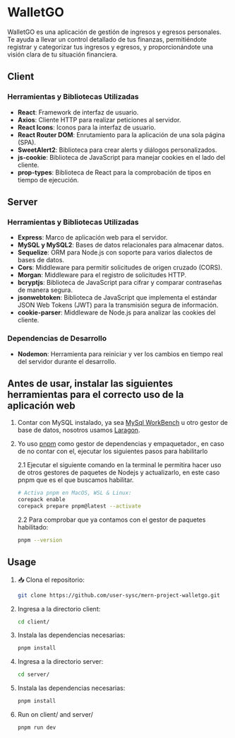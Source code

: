# WalletGO

WalletGO es una aplicación de gestión de ingresos y egresos personales. Te ayuda a llevar un control detallado de tus finanzas, permitiéndote registrar y categorizar tus ingresos y egresos, y proporcionándote una visión clara de tu situación financiera.

## Client

### Herramientas y Bibliotecas Utilizadas

- **React**: Framework de interfaz de usuario.
- **Axios**: Cliente HTTP para realizar peticiones al servidor.
- **React Icons**: Iconos para la interfaz de usuario.
- **React Router DOM**: Enrutamiento para la aplicación de una sola página (SPA).
- **SweetAlert2**: Biblioteca para crear alerts y diálogos personalizados.
- **js-cookie**: Biblioteca de JavaScript para manejar cookies en el lado del cliente.
- **prop-types**: Biblioteca de React para la comprobación de tipos en tiempo de ejecución.

## Server

### Herramientas y Bibliotecas Utilizadas

- **Express**: Marco de aplicación web para el servidor.
- **MySQL y MySQL2**: Bases de datos relacionales para almacenar datos.
- **Sequelize**: ORM para Node.js con soporte para varios dialectos de bases de datos.
- **Cors**: Middleware para permitir solicitudes de origen cruzado (CORS).
- **Morgan**: Middleware para el registro de solicitudes HTTP.
- **bcryptjs**: Biblioteca de JavaScript para cifrar y comparar contraseñas de manera segura.
- **jsonwebtoken**: Biblioteca de JavaScript que implementa el estándar JSON Web Tokens (JWT) para la transmisión segura de información.
- **cookie-parser**: Middleware de Node.js para analizar las cookies del cliente.

### Dependencias de Desarrollo

- **Nodemon**: Herramienta para reiniciar y ver los cambios en tiempo real del servidor durante el desarrollo.

## Antes de usar, instalar las siguientes herramientas para el correcto uso de la aplicación web

1. Contar con MySQL instalado, ya sea [MySql WorkBench](https://www.mysql.com/products/workbench/) u otro gestor de base de datos, nosotros usamos [Laragon](https://laragon.org/).
2. Yo uso [pnpm](https://pnpm.io/installation) como gestor de dependencias y empaquetador., en caso de no contar con el, ejecutar los siguientes pasos para habilitarlo

   2.1 Ejecutar el siguiente comando en la terminal le permitira hacer uso de otros gestores de paquetes de Nodejs y actualizarlo, en este caso pnpm que es el que buscamos habilitar.

   ```bash
   # Activa pnpm en MacOS, WSL & Linux:
   corepack enable
   corepack prepare pnpm@latest --activate
   ```

   2.2 Para comprobar que ya contamos con el gestor de paquetes habilitado:

   ```bash
   pnpm --version
   ```

## Usage

1. 📥 Clona el repositorio:
   ```bash
   git clone https://github.com/user-sysc/mern-project-walletgo.git
   ```
2. Ingresa a la directorio client:
   ```bash
   cd client/
   ```
3. Instala las dependencias necesarias:
   ```bash
   pnpm install
   ```
4. Ingresa a la directorio server:
   ```bash
   cd server/
   ```
5. Instala las dependencias necesarias:
   ```bash
   pnpm install
   ```
6. Run on client/ and server/
   ```bash
   pnpm run dev
   ```
